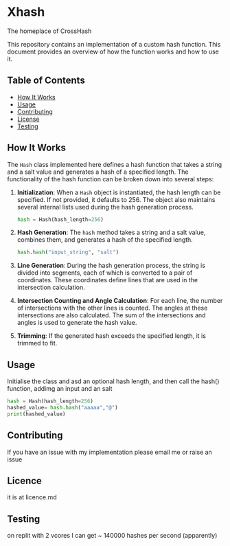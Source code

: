 # Xhash
The homeplace of CrossHash

This repository contains an implementation of a custom hash function. This document provides an overview of how the function works and how to use it.

## Table of Contents

- [How It Works](#how-it-works)
- [Usage](#usage)
- [Contributing](#contributing)
- [License](#license)
- [Testing](#testing)

## How It Works

The `Hash` class implemented here defines a hash function that takes a string and a salt value and generates a hash of a specified length. The functionality of the hash function can be broken down into several steps:

1. **Initialization**: When a `Hash` object is instantiated, the hash length can be specified. If not provided, it defaults to 256. The object also maintains several internal lists used during the hash generation process.

    ```python
    hash = Hash(hash_length=256)
    ```

2. **Hash Generation**: The `hash` method takes a string and a salt value, combines them, and generates a hash of the specified length.

    ```python
    hash.hash("input_string", "salt")
    ```

3. **Line Generation**: During the hash generation process, the string is divided into segments, each of which is converted to a pair of coordinates. These coordinates define lines that are used in the intersection calculation.

4. **Intersection Counting and Angle Calculation**: For each line, the number of intersections with the other lines is counted. The angles at these intersections are also calculated. The sum of the intersections and angles is used to generate the hash value.

5. **Trimming**: If the generated hash exceeds the specified length, it is trimmed to fit.

## Usage

Initialise the class and asd an optional hash length, and then call the hash() function, addimg an input and an salt

```python
hash = Hash(hash_length=256)
hashed_value= hash.hash("aaaaa","@")
print(hashed_value)
```

## Contributing

If you have an issue with my implementation please email me or raise an issue

## Licence

it is at licence.md

## Testing

on replit with 2 vcores I can get ~ 140000 hashes per second (apparently)

